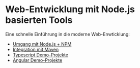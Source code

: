 # Web-Entwicklung mit Node.js basierten Tools

Eine schnelle Einführung in die moderne Web-Enwticklung:

* [Umgang mit Node.js + NPM](https://github.com/ova2/frontend-tooling-tutorial/tree/master/nodejs%2Bnpm)
* [Integration mit Maven](https://github.com/ova2/frontend-tooling-tutorial/tree/master/maven-integration)
* [Typescript Demo-Projekte](https://github.com/ova2/frontend-tooling-tutorial/tree/master/typescript-playground)
* [Angular Demo-Projekte](https://github.com/ova2/frontend-tooling-tutorial/tree/master/angular-playground)